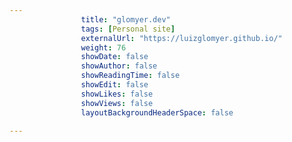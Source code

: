 ---
                title: "glomyer.dev"
                tags: [Personal site]
                externalUrl: "https://luizglomyer.github.io/"
                weight: 76
                showDate: false
                showAuthor: false
                showReadingTime: false
                showEdit: false
                showLikes: false
                showViews: false
                layoutBackgroundHeaderSpace: false
                ---
